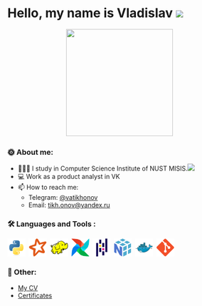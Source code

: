 <h1>
  Hello, my name is Vladislav
  <img src="https://media.giphy.com/media/hvRJCLFzcasrR4ia7z/giphy.gif" width="30px"/>
</h1>
<div align="center">
  <img src="https://media.giphy.com/media/j3mdQpQ9SKxFOWs9gy/giphy.gif" width="240" height="240" />
</div>

### 🌞 About me:
- 👨🏻‍🎓 I study in Computer Science Institute of NUST MISIS.<img src="https://media.giphy.com/media/WUlplcMpOCEmTGBtBW/giphy.gif" width="30">
- 💻 Work as a product analyst in VK
- 📫 How to reach me:
  - Telegram: [@vatikhonov](https://t.me/vatikhonov)
  - Email: tikh.onov@yandex.ru

### 🛠️ Languages and Tools :
<div>
  <img src="https://github.com/devicons/devicon/blob/master/icons/python/python-original.svg" title="Python" alt="Python" width="40" height="40"/>&nbsp;
  <img src="https://github.com/devicons/devicon/blob/master/icons/apachespark/apachespark-original.svg" title="Spark" alt="Spark" width="40" height="40"/>&nbsp;
  <img src="https://github.com/devicons/devicon/blob/master/icons/hadoop/hadoop-original.svg" title="Hadoop" alt="Hadoop" width="40" height="40"/>&nbsp;
  <img src="https://github.com/devicons/devicon/blob/master/icons/apacheairflow/apacheairflow-original.svg" title="Airflow" alt="Airflow" width="40" height="40"/>&nbsp;
  <img src="https://github.com/devicons/devicon/blob/master/icons/pandas/pandas-original.svg" title="pandas" alt="pandas" width="40" height="40"/>&nbsp;
  <img src="https://github.com/devicons/devicon/blob/master/icons/numpy/numpy-original.svg" title="numpy" alt="numpy" width="40" height="40"/>&nbsp;
  <img src="https://github.com/devicons/devicon/blob/master/icons/docker/docker-original.svg"  title="Docker" alt="Docker" width="40" height="40"/>&nbsp;
  <img src="https://github.com/devicons/devicon/blob/master/icons/git/git-original.svg" title="Git" **alt="Git" width="40" height="40"/>
</div>

### 📂 Other:
- [My CV](https://github.com/VladikTI/My-CV/tree/main)
- [Certificates](https://github.com/VladikTI/Certificates/tree/main)
<!--
**VladikTI/VladikTI** is a ✨ _special_ ✨ repository because its `README.md` (this file) appears on your GitHub profile.

Here are some ideas to get you started:

- 🔭 I’m currently working on ...
- 🌱 I’m currently learning ...
- 👯 I’m looking to collaborate on ...
- 🤔 I’m looking for help with ...
- 💬 Ask me about ...
- 📫 How to reach me: ...
- 😄 Pronouns: ...
- ⚡ Fun fact: ...
-->
